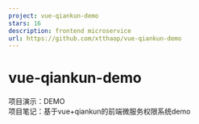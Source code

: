 ```yaml
---
project: vue-qiankun-demo
stars: 16
description: frontend microservice
url: https://github.com/xtthaop/vue-qiankun-demo
---
```


vue-qiankun-demo
================

项目演示：DEMO  
项目笔记：基于vue+qiankun的前端微服务权限系统demo
